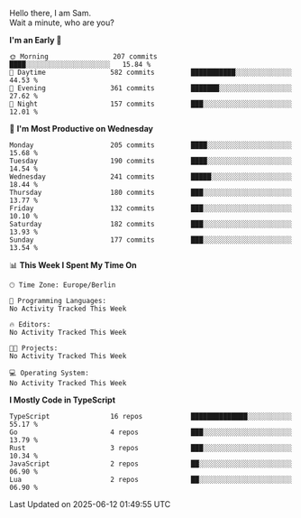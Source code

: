 Hello there, I am Sam.  
Wait a minute, who are you?
  
<!--START_SECTION:waka-->
**I'm an Early 🐤** 

```text
🌞 Morning                207 commits         ████░░░░░░░░░░░░░░░░░░░░░   15.84 % 
🌆 Daytime                582 commits         ███████████░░░░░░░░░░░░░░   44.53 % 
🌃 Evening                361 commits         ███████░░░░░░░░░░░░░░░░░░   27.62 % 
🌙 Night                  157 commits         ███░░░░░░░░░░░░░░░░░░░░░░   12.01 % 
```
📅 **I'm Most Productive on Wednesday** 

```text
Monday                   205 commits         ████░░░░░░░░░░░░░░░░░░░░░   15.68 % 
Tuesday                  190 commits         ████░░░░░░░░░░░░░░░░░░░░░   14.54 % 
Wednesday                241 commits         █████░░░░░░░░░░░░░░░░░░░░   18.44 % 
Thursday                 180 commits         ███░░░░░░░░░░░░░░░░░░░░░░   13.77 % 
Friday                   132 commits         ███░░░░░░░░░░░░░░░░░░░░░░   10.10 % 
Saturday                 182 commits         ███░░░░░░░░░░░░░░░░░░░░░░   13.93 % 
Sunday                   177 commits         ███░░░░░░░░░░░░░░░░░░░░░░   13.54 % 
```


📊 **This Week I Spent My Time On** 

```text
🕑︎ Time Zone: Europe/Berlin

💬 Programming Languages: 
No Activity Tracked This Week

🔥 Editors: 
No Activity Tracked This Week

🐱‍💻 Projects: 
No Activity Tracked This Week

💻 Operating System: 
No Activity Tracked This Week
```

**I Mostly Code in TypeScript** 

```text
TypeScript               16 repos            ██████████████░░░░░░░░░░░   55.17 % 
Go                       4 repos             ███░░░░░░░░░░░░░░░░░░░░░░   13.79 % 
Rust                     3 repos             ███░░░░░░░░░░░░░░░░░░░░░░   10.34 % 
JavaScript               2 repos             ██░░░░░░░░░░░░░░░░░░░░░░░   06.90 % 
Lua                      2 repos             ██░░░░░░░░░░░░░░░░░░░░░░░   06.90 % 
```




 Last Updated on 2025-06-12 01:49:55 UTC
<!--END_SECTION:waka-->

